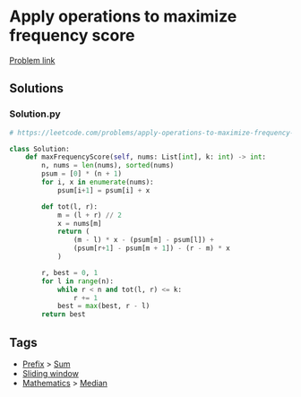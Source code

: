 # Apply operations to maximize frequency score

[Problem link](https://leetcode.com/problems/apply-operations-to-maximize-frequency-score/)

## Solutions


### Solution.py
```py
# https://leetcode.com/problems/apply-operations-to-maximize-frequency-score/

class Solution:
    def maxFrequencyScore(self, nums: List[int], k: int) -> int:
        n, nums = len(nums), sorted(nums)
        psum = [0] * (n + 1)
        for i, x in enumerate(nums):
            psum[i+1] = psum[i] + x

        def tot(l, r):
            m = (l + r) // 2
            x = nums[m]
            return (
                (m - l) * x - (psum[m] - psum[l]) +
                (psum[r+1] - psum[m + 1]) - (r - m) * x
            )

        r, best = 0, 1
        for l in range(n):
            while r < n and tot(l, r) <= k:
                r += 1
            best = max(best, r - l)
        return best
```
## Tags

* [Prefix](/Collections/prefix.md#prefix) > [Sum](/Collections/prefix.md#sum)
* [Sliding window](/Collections/sliding-window.md#sliding-window)
* [Mathematics](/Collections/mathematics.md#mathematics) > [Median](/Collections/mathematics.md#median)
